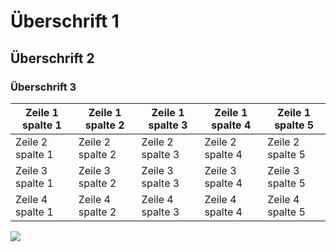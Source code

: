 Überschrift 1
=============

Überschrift 2
-------------

### Überschrift 3

| Zeile 1 spalte 1 | Zeile 1 spalte 2 | Zeile 1 spalte 3 | Zeile 1 spalte 4 | Zeile 1 spalte 5 |
|------------------|------------------|------------------|------------------|------------------|
| Zeile 2 spalte 1 | Zeile 2 spalte 2 | Zeile 2 spalte 3 | Zeile 2 spalte 4 | Zeile 2 spalte 5 |
| Zeile 3 spalte 1 | Zeile 3 spalte 2 | Zeile 3 spalte 3 | Zeile 3 spalte 4 | Zeile 3 spalte 5 |
| Zeile 4 spalte 1 | Zeile 4 spalte 2 | Zeile 4 spalte 3 | Zeile 4 spalte 4 | Zeile 4 spalte 5 |

![](media/00b3ffac94c59ae1f81eb8f7eb7e1a40.png)
